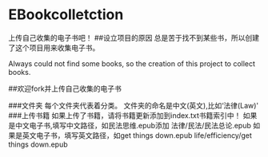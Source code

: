 # EBookcolletction

上传自己收集的电子书吧！
##设立项目的原因
总是苦于找不到某些书，所以创建了这个项目用来收集电子书。

Always could not find some books, so the creation of this project to collect books.

##欢迎fork并上传自己收集的电子书

###文件夹
每个文件夹代表着分类。
文件夹的命名是中文(英文),比如‘法律(Law)'
###上传书籍
如果上传了书籍，请将书籍更新添加到index.txt书籍索引中！
如果是中文电子书,填写中文路径，如民法思维.epub添加
法律/民法/民法总论.epub
如果是英文电子书，填写英文路径，如get things down.epub
life/efficiency/get things down.epub


